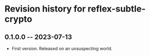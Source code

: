 # Revision history for reflex-subtle-crypto

## 0.1.0.0 -- 2023-07-13

* First version. Released on an unsuspecting world.
